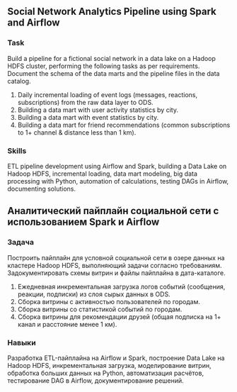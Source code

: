 ## Social Network Analytics Pipeline using Spark and Airflow

### Task

Build a pipeline for a fictional social network in a data lake on a Hadoop HDFS cluster, performing the following tasks as per requirements. Document the schema of the data marts and the pipeline files in the data catalog.

1. Daily incremental loading of event logs (messages, reactions, subscriptions) from the raw data layer to ODS.
2. Building a data mart with user activity statistics by city.
3. Building a data mart with event statistics by city.
4. Building a data mart for friend recommendations (common subscriptions to 1+ channel & distance less than 1 km).

### Skills  
ETL pipeline development using Airflow and Spark, building a Data Lake on Hadoop HDFS, incremental loading, data mart modeling, big data processing with Python, automation of calculations, testing DAGs in Airflow, documenting solutions.
 

## Аналитический пайплайн социальной сети с использованием Spark и Airflow

### Задача

Построить пайплайн для условной социальной сети в озере данных на кластере Hadoop HDFS, выполняющий задачи согласно требованиям. Задокументировать схемы витрин и файлы пайплайна в дата-каталоге.

1. Ежедневная инкрементальная загрузка логов событий (сообщения, реакции, подписки) из слоя сырых данных в ODS.
2. Сборка витрины с активностью пользователей по городам.
3. Сборка витрины со статистикой событий по городам.
4. Сборка витрины для рекомендации друзей (общая подписка на 1+ канал и расстояние менее 1 км).

### Навыки  
Разработка ETL-пайплайна на Airflow и Spark, построение Data Lake на Hadoop HDFS, инкрементальная загрузка, моделирование витрин, обработка больших данных на Python, автоматизация расчётов, тестирование DAG в Airflow, документирование решений.
